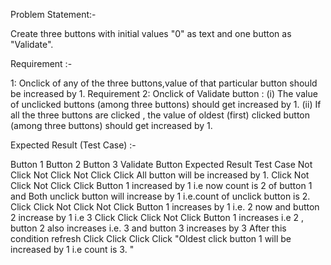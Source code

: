Problem Statement:- 

Create three buttons with initial values "0" as text and one button as "Validate".

Requirement :-

1: Onclick of any of the three buttons,value of that particular button should be increased by 1.
Requirement 2: Onclick of Validate button : (i) The value of unclicked buttons (among three buttons) should get increased by 1.
(ii) If all the three buttons are clicked , the value of oldest (first) clicked button (among three buttons) should get increased by 1.

Expected Result (Test Case) :-

Button 1	Button 2	Button 3	Validate Button	Expected Result
Test Case	Not Click	Not Click	Not Click	Click 	All button will be increased by 1.
Click	Not Click	Not Click	Click	Button 1 increased by 1 i.e now count is 2 of  button 1 and Both unclick button will increase by 1 i.e.count of unclick button is 2.
Click	Click	Not Click	Not Click	Button 1 increases by 1 i.e. 2 now and  button 2 increase by 1 i.e 3
Click	Click	Click	Not Click	Button 1 increases i.e 2 , button 2 also increases i.e. 3 and button 3 increases by 3
After this condition refresh 	Click	Click	Click	Click	"Oldest click button 1 will be increased by 1 i.e count is 3.
"
